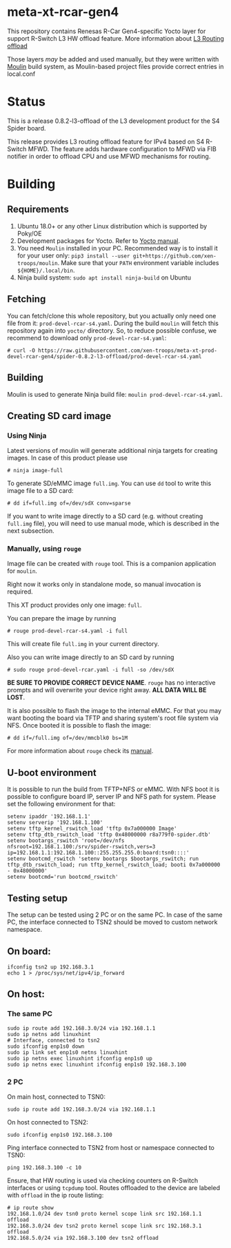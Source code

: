 # meta-xt-rcar-gen4 #

This repository contains Renesas R-Car Gen4-specific Yocto layer for support R-Switch L3 HW offload feature.
More information about [L3 Routing offload](https://www.kernel.org/doc/html/latest/networking/switchdev.html#l3-routing-offload)


Those layers *may* be added and used manually, but they were written
with [Moulin](https://moulin.readthedocs.io/en/latest/) build system,
as Moulin-based project files provide correct entries in local.conf

# Status

This is a release 0.8.2-l3-offload of the L3 development product for the S4 Spider board.

This release provides L3 routing offload feature for IPv4 based on S4 R-Switch MFWD. The feature adds hardware
configuration to MFWD via FIB notifier in order to offload CPU and use MFWD mechanisms for routing.

# Building
## Requirements

1. Ubuntu 18.0+ or any other Linux distribution which is supported by Poky/OE
2. Development packages for Yocto. Refer to [Yocto
   manual](https://www.yoctoproject.org/docs/current/mega-manual/mega-manual.html#brief-build-system-packages).
3. You need `Moulin` installed in your PC. Recommended way is to
   install it for your user only: `pip3 install --user
   git+https://github.com/xen-troops/moulin`. Make sure that your
   `PATH` environment variable includes `${HOME}/.local/bin`.
4. Ninja build system: `sudo apt install ninja-build` on Ubuntu

## Fetching

You can fetch/clone this whole repository, but you actually only need
one file from it: `prod-devel-rcar-s4.yaml`. During the build `moulin`
will fetch this repository again into `yocto/` directory. So, to
reduce possible confuse, we recommend to download only
`prod-devel-rcar-s4.yaml`:

```
# curl -O https://raw.githubusercontent.com/xen-troops/meta-xt-prod-devel-rcar-gen4/spider-0.8.2-l3-offload/prod-devel-rcar-s4.yaml
```

## Building

Moulin is used to generate Ninja build file: `moulin
prod-devel-rcar-s4.yaml`.

## Creating SD card image

### Using Ninja

Latest versions of moulin will generate additional ninja targets for creating images. In case of this product please use

```
# ninja image-full
```

To generate SD/eMMC image `full.img`. You can use `dd` tool to write
this image file to a SD card:

```
# dd if=full.img of=/dev/sdX conv=sparse
```

If you want to write image directly to a SD card (e.g. without
creating `full.img` file), you will need to use manual mode, which is
described in the next subsection.

### Manually, using `rouge`

Image file can be created with `rouge` tool. This is a companion
application for `moulin`.

Right now it works only in standalone mode, so manual invocation is
required.

This XT product provides only one image: `full`.

You can prepare the image by running

```
# rouge prod-devel-rcar-s4.yaml -i full
```

This will create file `full.img` in your current directory.

Also you can write image directly to an SD card by running

```
# sudo rouge prod-devel-rcar.yaml -i full -so /dev/sdX
```

**BE SURE TO PROVIDE CORRECT DEVICE NAME**. `rouge` has no
interactive prompts and will overwrite your device right away. **ALL
DATA WILL BE LOST**.

It is also possible to flash the image to the internal eMMC.
For that you may want booting the board via TFTP and sharing system's
root file system via NFS. Once booted it is possible to flash the image:

```
# dd if=/full.img of=/dev/mmcblk0 bs=1M
```

For more information about `rouge` check its
[manual](https://moulin.readthedocs.io/en/latest/rouge.html).

## U-boot environment

It is possible to run the build from TFTP+NFS or eMMC. With NFS boot
it is possible to configure board IP, server IP and NFS path for system.
Please set the following environment for that:

```
setenv ipaddr '192.168.1.1'
setenv serverip '192.168.1.100'
setenv tftp_kernel_rswitch_load 'tftp 0x7a000000 Image'
setenv tftp_dtb_rswitch_load 'tftp 0x48000000 r8a779f0-spider.dtb'
setenv bootargs_rswitch 'root=/dev/nfs nfsroot=192.168.1.100:/srv/spider-rswitch,vers=3 ip=192.168.1.1:192.168.1.100::255.255.255.0:board:tsn0::::'
setenv bootcmd_rswitch 'setenv bootargs $bootargs_rswitch; run tftp_dtb_rswitch_load; run tftp_kernel_rswitch_load; booti 0x7a000000 - 0x48000000'
setenv bootcmd='run bootcmd_rswitch'
```

## Testing setup

The setup can be tested using 2 PC or on the same PC. In case of the same PC, the interface connected to TSN2 should be moved to custom network namespace.

## On board:

```
ifconfig tsn2 up 192.168.3.1
echo 1 > /proc/sys/net/ipv4/ip_forward
```

## On host:

### The same PC

```
sudo ip route add 192.168.3.0/24 via 192.168.1.1
sudo ip netns add linuxhint
# Interface, connected to tsn2
sudo ifconfig enp1s0 down
sudo ip link set enp1s0 netns linuxhint
sudo ip netns exec linuxhint ifconfig enp1s0 up
sudo ip netns exec linuxhint ifconfig enp1s0 192.168.3.100
```

### 2 PC

On main host, connected to TSN0:
```
sudo ip route add 192.168.3.0/24 via 192.168.1.1
```

On host connected to TSN2:
```
sudo ifconfig enp1s0 192.168.3.100
```

Ping interface connected to TSN2 from host or namespace connected to TSN0:
```
ping 192.168.3.100 -c 10
```

Ensure, that HW routing is used via checking counters on R-Switch interfaces or using `tcpdump` tool.
Routes offloaded to the device are labeled with `offload` in the ip route listing:

```
# ip route show
192.168.1.0/24 dev tsn0 proto kernel scope link src 192.168.1.1 offload
192.168.3.0/24 dev tsn2 proto kernel scope link src 192.168.3.1 offload
192.168.5.0/24 via 192.168.3.100 dev tsn2 offload
```
